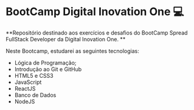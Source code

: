 # BootCamp Digital Inovation One :computer:

**Repositório destinado aos exercícios e desafios do BootCamp Spread FullStack Developer da Digital Inovation One. **

Neste Bootcamp, estudarei as seguintes tecnologias: 

- Lógica de Programação;
- Introdução ao Git e GitHub
- HTML5 e CSS3
- JavaScript
- ReactJS
- Banco de Dados
- NodeJS
